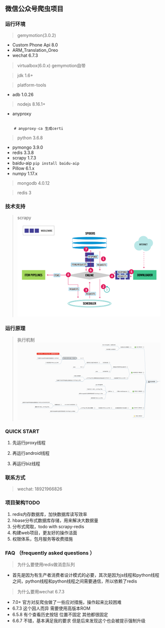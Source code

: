 ## 微信公众号爬虫项目
### 运行环境

> gemymotion(3.0.2)
- Custom Phone Api 8.0
- ARM_Translation_Oreo
- wechat 6.7.3

> virtualbox(6.0.x) gemymotion自带

> jdk 1.6+

> platform-tools
- adb 1.0.26

> nodejs 8.16.1+
- anyproxy

```javascript

    # anyproxy-ca 生成certi

```
> python 3.6.8

- pymongo 3.9.0
- redis 3.3.8
- scrapy 1.7.3
- baidu-aip
    `pip install baidu-aip`
- Pillow 6.1.x
- numpy 1.17.x

> mongodb 4.0.12

> redis 3

### 技术支持
> scrapy
![scrapy](./assets/scrapy_architecture.png)

### 运行原理
> 执行机制
![执行机制](./assets/project_process.png)

### QUICK START

1. 先运行proxy线程

2. 再运行android线程

3. 再运行biz线程


### 联系方式
> wechat: 18921966826
### 项目架构TODO
1. redis内存数据库，加快数据库读写效率
2. hbase分布式数据库存储，用来解决大数据量
3. 分布式爬取，todo with scrapy-redis
4. 构建web项目，更友好的操作洁面
5. 权限体系，包月服务等收费措施

### FAQ （frequently asked questions ）
> 为什么要使用redis做消息队列
- 首先是因为有生产者消费者设计模式的必要，其次是因为js线程和python线程之间，python线程和python线程之间需要通信，所以依赖了redis

> 为什么要用wechat 6.7.3
- 7.0+ 官方对反爬虫做了一些应对措施，操作起来比较困难
- 6.7.3 这个因人而异 需要使用高版本ROM
- 6.5.8 有个查看历史按钮 位置不固定 其他都很固定
- 6.6.7 不错，基本满足我的要求 但是后来发现这个也会被提示强制升级